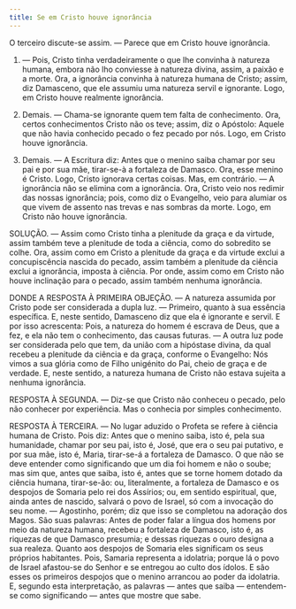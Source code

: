 ```yaml
---
title: Se em Cristo houve ignorância
---
```


O terceiro discute-se assim. — Parece que em Cristo houve ignorância.  

1. — Pois, Cristo tinha verdadeiramente o que lhe convinha à natureza humana, embora não lho conviesse à natureza divina, assim, a paixão e a morte. Ora, a ignorância convinha à natureza humana de Cristo; assim, diz Damasceno, que ele assumiu uma natureza servil e ignorante. Logo, em Cristo houve realmente ignorância.  

2. Demais. — Chama-se ignorante quem tem falta de conhecimento. Ora, certos conhecimentos Cristo não os teve; assim, diz o Apóstolo: Aquele que não havia conhecido pecado o fez pecado por nós. Logo, em Cristo houve ignorância. 

3. Demais. — A Escritura diz: Antes que o menino saiba chamar por seu pai e por sua mãe, tirar-se-à a fortaleza de Damasco. Ora, esse menino é Cristo. Logo, Cristo ignorava certas coisas.  Mas, em contrário. — A ignorância não se elimina com a ignorância. Ora, Cristo veio nos redimir das nossas ignorância; pois, como diz o Evangelho, veio para alumiar os que vivem de assento nas trevas e nas sombras da morte. Logo, em Cristo não houve ignorância.  

SOLUÇÃO. — Assim como Cristo tinha a plenitude da graça e da virtude, assim também teve a plenitude de toda a ciência, como do sobredito se colhe. Ora, assim como em Cristo a plenitude da graça e da virtude exclui a concupiscência nascida do pecado, assim também a plenitude da ciência exclui a ignorância, imposta à ciência. Por onde, assim como em Cristo não houve inclinação para o pecado, assim também nenhuma ignorância.  

DONDE A RESPOSTA À PRIMEIRA OBJEÇÃO. — A natureza assumida por Cristo pode ser considerada a dupla luz. — Primeiro, quanto à sua essência específica. E, neste sentido, Damasceno diz que ela é ignorante e servil. E por isso acrescenta: Pois, a natureza do homem é escrava de Deus, que a fez, e ela não tem o conhecimento, das causas futuras. — A outra luz pode ser considerada pelo que tem, da união com a hipóstase divina, da qual recebeu a plenitude da ciência e da graça, conforme o Evangelho: Nós vimos a sua glória como de Filho unigénito do Pai, cheio de graça e de verdade. E, neste sentido, a natureza humana de Cristo não estava sujeita a nenhuma ignorância.  

RESPOSTA À SEGUNDA. — Diz-se que Cristo não conheceu o pecado, pelo não conhecer por experiência. Mas o conhecia por simples conhecimento.  

RESPOSTA À TERCEIRA. — No lugar aduzido o Profeta se refere à ciência humana de Cristo. Pois diz: Antes que o menino saiba, isto é, pela sua humanidade, chamar por seu pai, isto é, José, que era o seu pai putativo, e por sua mãe, isto é, Maria, tirar-se-á a fortaleza de Damasco. O que não se deve entender como significando que um dia foi homem e não o soube; mas sim que, antes que saiba, isto é, antes que se torne homem dotado da ciência humana, tirar-se-ão: ou, literalmente, a fortaleza de Damasco e os despojos de Somaria pelo rei dos Assírios; ou, em sentido espiritual, que, ainda antes de nascido, salvará o povo de Israel, só com a invocação do seu nome. — Agostinho, porém; diz que isso se completou na adoração dos Magos. São suas palavras: Antes de poder falar a língua dos homens por meio da natureza humana, recebeu a fortaleza de Damasco, isto é, as riquezas de que Damasco presumia; e dessas riquezas o ouro designa a sua realeza. Quanto aos despojos de Somaria eles significam os seus próprios habitantes. Pois, Samaria representa a idolatria; porque lá o povo de Israel afastou-se do Senhor e se entregou ao culto dos ídolos. E são esses os primeiros despojos que o menino arrancou ao poder da idolatria. E, segundo esta interpretação, as palavras — antes que saiba — entendem-se como significando — antes que mostre que sabe.